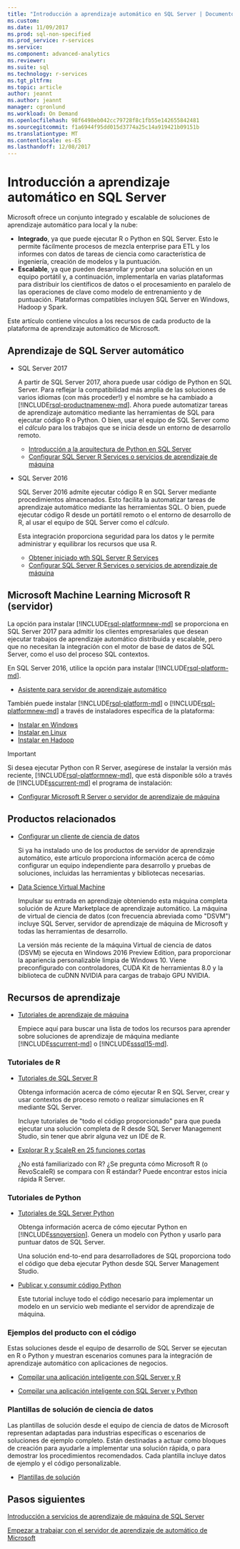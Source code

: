```yaml
---
title: "Introducción a aprendizaje automático en SQL Server | Documentos de Microsoft"
ms.custom: 
ms.date: 11/09/2017
ms.prod: sql-non-specified
ms.prod_service: r-services
ms.service: 
ms.component: advanced-analytics
ms.reviewer: 
ms.suite: sql
ms.technology: r-services
ms.tgt_pltfrm: 
ms.topic: article
author: jeannt
ms.author: jeannt
manager: cgronlund
ms.workload: On Demand
ms.openlocfilehash: 98f6498eb042cc79728f8c1fb55e142655842481
ms.sourcegitcommit: f1a6944f95dd015d3774a25c14a919421b09151b
ms.translationtype: MT
ms.contentlocale: es-ES
ms.lasthandoff: 12/08/2017
---
```

# <a name="getting-started-with-machine-learning-in-sql-server"></a>Introducción a aprendizaje automático en SQL Server

Microsoft ofrece un conjunto integrado y escalable de soluciones de aprendizaje automático para local y la nube:

+ **Integrado**, ya que puede ejecutar R o Python en SQL Server. Esto le permite fácilmente procesos de mezcla enterprise para ETL y los informes con datos de tareas de ciencia como característica de ingeniería, creación de modelos y la puntuación.
+ **Escalable**, ya que pueden desarrollar y probar una solución en un equipo portátil y, a continuación, implementarla en varias plataformas para distribuir los científicos de datos o el procesamiento en paralelo de las operaciones de clave como modelo de entrenamiento y de puntuación. Plataformas compatibles incluyen SQL Server en Windows, Hadoop y Spark.

Este artículo contiene vínculos a los recursos de cada producto de la plataforma de aprendizaje automático de Microsoft.

## <a name="machine-learning-in-sql-server"></a>Aprendizaje de SQL Server automático

+ SQL Server 2017

  A partir de SQL Server 2017, ahora puede usar código de Python en SQL Server. Para reflejar la compatibilidad más amplia de las soluciones de varios idiomas (con más proceder!) y el nombre se ha cambiado a [!INCLUDE[rsql-productnamenew-md](../includes/rsql-productnamenew-md.md)]. Ahora puede automatizar tareas de aprendizaje automático mediante las herramientas de SQL para ejecutar código R o Python. O bien, usar el equipo de SQL Server como el _cálculo_ para los trabajos que se inicia desde un entorno de desarrollo remoto.

    + [Introducción a la arquitectura de Python en SQL Server](/python/architecture-overview-sql-server-python.md)
    + [Configurar SQL Server R Services o servicios de aprendizaje de máquina](../advanced-analytics/r/set-up-sql-server-r-services-in-database.md)

+ SQL Server 2016

  SQL Server 2016 admite ejecutar código R en SQL Server mediante procedimientos almacenados. Esto facilita la automatizar tareas de aprendizaje automático mediante las herramientas SQL. O bien, puede ejecutar código R desde un portátil remoto o el entorno de desarrollo de R, al usar el equipo de SQL Server como el _cálculo_.

  Esta integración proporciona seguridad para los datos y le permite administrar y equilibrar los recursos que usa R.

    + [Obtener iniciado wth SQL Server R Services](r/getting-started-with-sql-server-r-services.md)
    + [Configurar SQL Server R Services o servicios de aprendizaje de máquina](../advanced-analytics/r/set-up-sql-server-r-services-in-database.md)

## <a name="microsoft-machine-learning-server-microsoft-r-server"></a>Microsoft Machine Learning Microsoft R (servidor)

La opción para instalar [!INCLUDE[rsql-platformnew-md](../includes/rsql-platformnew-md.md)] se proporciona en SQL Server 2017 para admitir los clientes empresariales que desean ejecutar trabajos de aprendizaje automático distribuida y escalable, pero que no necesitan la integración con el motor de base de datos de SQL Server, como el uso del proceso SQL contextos.

En SQL Server 2016, utilice la opción para instalar [!INCLUDE[rsql-platform-md](../includes/rsql-platformnew-md.md)].
  
  + [Asistente para servidor de aprendizaje automático](https://docs.microsoft.com/machine-learning-server/what-is-machine-learning-server)
  
También puede instalar [!INCLUDE[rsql-platform-md](../includes/rsql-platform-md.md)] o [!INCLUDE[rsql-platformnew-md](../includes/rsql-platformnew-md.md)] a través de instaladores específica de la plataforma:

  + [Instalar en Windows](https://docs.microsoft.com/machine-learning-server/install/machine-learning-server-windows-install)
  + [Instalar en Linux](https://docs.microsoft.com/machine-learning-server/install/machine-learning-server-linux-install)
  + [Instalar en Hadoop](https://docs.microsoft.com/machine-learning-server/install/machine-learning-server-hadoop-install)

> [!IMPORTANT]
> Si desea ejecutar Python con R Server, asegúrese de instalar la versión más reciente, [!INCLUDE[rsql-platformnew-md](../includes/rsql-platformnew-md.md)], que está disponible sólo a través de [!INCLUDE[sscurrent-md](../includes/sscurrent-md.md)] el programa de instalación:
> 
>    + [Configurar Microsoft R Server o servidor de aprendizaje de máquina](../advanced-analytics/r/create-a-standalone-r-server.md)

## <a name="related-products"></a>Productos relacionados

+ [Configurar un cliente de ciencia de datos](../advanced-analytics/r/set-up-a-data-science-client.md)

  Si ya ha instalado uno de los productos de servidor de aprendizaje automático, este artículo proporciona información acerca de cómo configurar un equipo independiente para desarrollo y pruebas de soluciones, incluidas las herramientas y bibliotecas necesarias.

+ [Data Science Virtual Machine](../advanced-analytics/r/provision-the-r-server-only-sql-server-2016-enterprise-vm-on-azure.md)

  Impulsar su entrada en aprendizaje obteniendo esta máquina completa solución de Azure Marketplace de aprendizaje automático. La máquina de virtual de ciencia de datos (con frecuencia abreviada como "DSVM") incluye SQL Server, servidor de aprendizaje de máquina de Microsoft y todas las herramientas de desarrollo.
  
  La versión más reciente de la máquina Virtual de ciencia de datos (DSVM) se ejecuta en Windows 2016 Preview Edition, para proporcionar la apariencia personalizable limpia de Windows 10. Viene preconfigurado con controladores, CUDA Kit de herramientas 8.0 y la biblioteca de cuDNN NVIDIA para cargas de trabajo GPU NVIDIA.

## <a name="resources-for-learning"></a>Recursos de aprendizaje

+ [Tutoriales de aprendizaje de máquina](../advanced-analytics/tutorials/machine-learning-services-tutorials.md)

  Empiece aquí para buscar una lista de todos los recursos para aprender sobre soluciones de aprendizaje de máquina mediante [!INCLUDE[sscurrent-md](../includes/sscurrent-md.md)] o [!INCLUDE[sssql15-md](../includes/sssql15-md.md)].

### <a name="r-tutorials"></a>Tutoriales de R

+ [Tutoriales de SQL Server R](../advanced-analytics/tutorials/sql-server-r-tutorials.md)

   Obtenga información acerca de cómo ejecutar R en SQL Server, crear y usar contextos de proceso remoto o realizar simulaciones en R mediante SQL Server.
   
   Incluye tutoriales de "todo el código proporcionado" para que pueda ejecutar una solución completa de R desde SQL Server Management Studio, sin tener que abrir alguna vez un IDE de R.

+ [Explorar R y ScaleR en 25 funciones cortas](https://docs.microsoft.com/r-server/r/tutorial-r-to-revoscaler)

   ¿No está familiarizado con R? ¿Se pregunta cómo Microsoft R (o RevoScaleR) se compara con R estándar? Puede encontrar estos inicia rápida R Server.

### <a name="python-tutorials"></a>Tutoriales de Python

+ [Tutoriales de SQL Server Python](../advanced-analytics/tutorials/sql-server-r-tutorials.md)

  Obtenga información acerca de cómo ejecutar Python en [!INCLUDE[ssnoversion](../includes/ssnoversion.md)]. Genera un modelo con Python y usarlo para puntuar datos de SQL Server.

   Una solución end-to-end para desarrolladores de SQL proporciona todo el código que deba ejecutar Python desde SQL Server Management Studio.

+ [Publicar y consumir código Python](../advanced-analytics/python/publish-consume-python-code.md)

  Este tutorial incluye todo el código necesario para implementar un modelo en un servicio web mediante el servidor de aprendizaje de máquina.

### <a name="product-samples-with-code"></a>Ejemplos del producto con el código

Estas soluciones desde el equipo de desarrollo de SQL Server se ejecutan en R o Python y muestran escenarios comunes para la integración de aprendizaje automático con aplicaciones de negocios.

+ [Compilar una aplicación inteligente con SQL Server y R](https://microsoft.github.io/sql-ml-tutorials/R/rentalprediction)

+ [Compilar una aplicación inteligente con SQL Server y Python](https://microsoft.github.io/sql-ml-tutorials/python/rentalprediction/)

### <a name="data-science-solution-templates"></a>Plantillas de solución de ciencia de datos

Las plantillas de solución desde el equipo de ciencia de datos de Microsoft representan adaptadas para industrias específicas o escenarios de soluciones de ejemplo completo. Están destinadas a actuar como bloques de creación para ayudarle a implementar una solución rápida, o para demostrar los procedimientos recomendados. Cada plantilla incluye datos de ejemplo y el código personalizable.

+ [Plantillas de solución](../advanced-analytics/tutorials/data-science-scenarios-and-solution-templates.md)

## <a name="next-steps"></a>Pasos siguientes

[Introducción a servicios de aprendizaje de máquina de SQL Server](../advanced-analytics/r/getting-started-with-sql-server-r-services.md)

[Empezar a trabajar con el servidor de aprendizaje de automático de Microsoft](../advanced-analytics/r/getting-started-with-microsoft-r-server-standalone.md)
